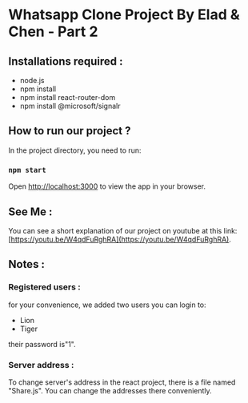 # Whatsapp Clone Project By Elad & Chen - Part 2

## Installations required :

* node.js
* npm install
* npm install react-router-dom
* npm install @microsoft/signalr

## How to run our project ?

In the project directory, you need to run:

### `npm start`

Open [http://localhost:3000](http://localhost:3000) to view the app in your browser.

## See Me :

You can see a short explanation of our project on youtube at this link: [https://youtu.be/W4qdFuRghRA](https://youtu.be/W4qdFuRghRA).

## Notes :

### Registered users :

for your convenience, we added two users you can login to: 
* Lion
* Tiger

their password is"1".

### Server address :

To change server's address in the react project, there is a file named "Share.js".
You can change the addresses there conveniently.
